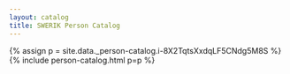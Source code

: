 ```yaml
---
layout: catalog
title: SWERIK Person Catalog
---
```

{% assign p = site.data._person-catalog.i-8X2TqtsXxdqLF5CNdg5M8S %}
{% include person-catalog.html p=p %}

